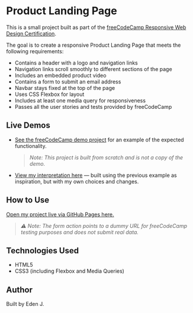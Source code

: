 # Product Landing Page

This is a small project built as part of the [freeCodeCamp Responsive Web Design Certification](https://www.freecodecamp.org/learn/responsive-web-design/).

The goal is to create a responsive Product Landing Page that meets the following requirements:

- Contains a header with a logo and navigation links
- Navigation links scroll smoothly to different sections of the page
- Includes an embedded product video
- Contains a form to submit an email address
- Navbar stays fixed at the top of the page
- Uses CSS Flexbox for layout
- Includes at least one media query for responsiveness
- Passes all the user stories and tests provided by freeCodeCamp

## Live Demos

- [See the freeCodeCamp demo project](https://product-landing-page.freecodecamp.rocks/) for an example of the expected functionality.  
  > *Note: This project is built from scratch and is not a copy of the demo.*

- [View my interpretation here]() — built using the previous example as inspiration, but with my own choices and changes.

## How to Use

[Open my project live via GitHub Pages here.](https://edenjermendi.github.io/product-landing-page/)

> *⚠️ Note: The form action points to a dummy URL for freeCodeCamp testing purposes and does not submit real data.*

## Technologies Used

- HTML5
- CSS3 (including Flexbox and Media Queries)

## Author

Built by Eden J.
